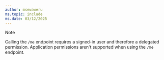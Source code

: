 ```yaml
---
author: msewaweru
ms.topic: include
ms.date: 03/12/2025
---
```


<!-- markdownlint-disable MD041-->

>[!NOTE]
>Calling the `/me` endpoint requires a signed-in user and therefore a delegated permission. Application permissions aren't supported when using the `/me` endpoint.
